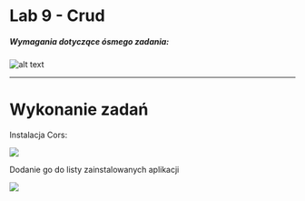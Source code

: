# Lab 9 - Crud

####
##### Wymagania dotyczące ósmego zadania:
####

![alt text](https://i.imgur.com/7U7n4ve.png)  


---
# Wykonanie zadań

Instalacja Cors:

![](https://i.imgur.com/GgJKii5.png)

Dodanie go do listy zainstalowanych aplikacji

![](https://i.imgur.com/QpHUKDr.png)

